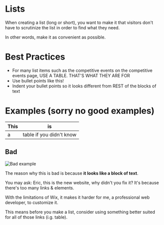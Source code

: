 # Lists

When creating a list (long or short), you want to make it that visitors don't have to scrutinize the list in order to find what they need.

In other words, make it as convenient as possible.

# Best Practices

 - For many list items such as the competitive events on the competitive events page, USE A TABLE. THAT'S WHAT THEY ARE FOR
 - Use bullet points like this!
 - Indent your bullet points so it looks different from REST of the blocks of text

# Examples (sorry no good examples)
|This| is |
|--|--|
| a | table if you didn't know |

## Bad

![Bad example](https://imgur.com/rcQnuQa.png)

The reason why this is bad is because **it looks like a block of text**.

You may ask: Eric, this is the new website, why didn't you fix it?
It's because there's too many links & elements. 

With the limitations of Wix, it makes it harder for me, a professional web developer, to customize it.

This means before you make a list, consider using something better suited for all of those links (i.g. table).